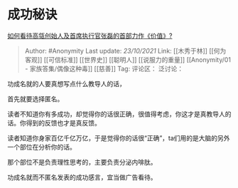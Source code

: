 # 成功秘诀
[如何看待高瓴创始人及首席执行官张磊的首部力作《价值》?](https://www.zhihu.com/question/418454587/answer/2184460212)

> Author: #Anonymity
> Last update: *23/10/2021*
> Link: [[木秀于林]] [[何为客观]] [[可信标准]] [[世界史]] [[聪明人]] [[说服力的重量]] [[Anonymity/01 - 家族答集/偶像这种毒]] [[慈善]]
> Tag:
> 评论区：
> 泛讨论：

功成名就的人要真想写点什么教导人的话，

首先就要选择匿名。

读者不知道你有多成功，却觉得你的话很正确，很值得考虑，你这才是真教导人的话。你得到的反馈也才是真反馈。

读者知道你身家百亿千亿万亿，于是觉得你的话很“正确”，ta们用的是大脑的另外一个部位在分析你的话。

那个部位不是负责理性思考的，主要负责分泌内啡肽。

功成名就而不匿名发表的成功感言，宜当做广告看待。
